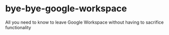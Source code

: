 # bye-bye-google-workspace
All you need to know to leave Google Workspace without having to sacrifice functionality
